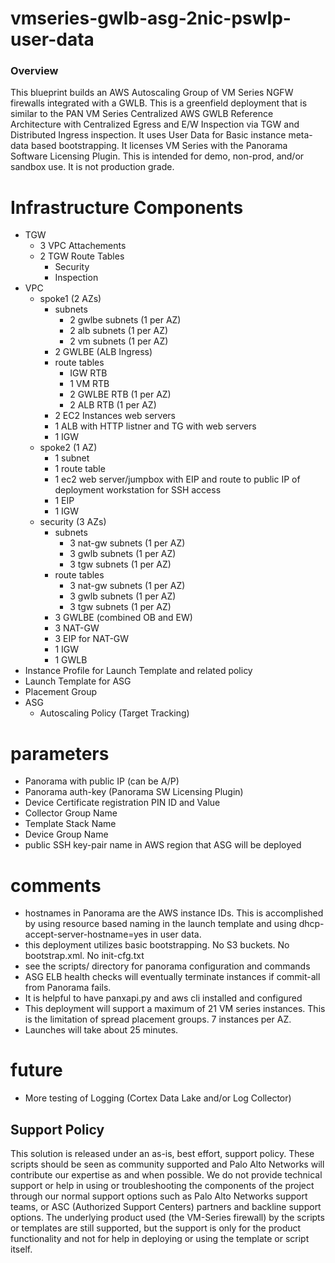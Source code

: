 # vmseries-gwlb-asg-2nic-pswlp-user-data

### Overview
This blueprint builds an AWS Autoscaling Group of VM Series NGFW firewalls integrated with a GWLB.  This is a greenfield deployment that is similar to the PAN VM Series Centralized AWS GWLB Reference Architecture with Centralized Egress and E/W Inspection via TGW and Distributed Ingress inspection.  It uses User Data for Basic instance meta-data based bootstrapping.  It licenses VM Series with the Panorama Software Licensing Plugin.  This is intended for demo, non-prod, and/or sandbox use.  It is not production grade.

# Infrastructure Components
- TGW
  - 3 VPC Attachements
  - 2 TGW Route Tables
    - Security
    - Inspection
- VPC
  - spoke1 (2 AZs)
    - subnets
      - 2 gwlbe subnets (1 per AZ)
      - 2 alb subnets (1 per AZ)
      - 2 vm subnets (1 per AZ)
    - 2 GWLBE (ALB Ingress)
    - route tables
      - IGW RTB
      - 1 VM RTB
      - 2 GWLBE RTB (1 per AZ)
      - 2 ALB RTB (1 per AZ)
    - 2 EC2 Instances web servers
    - 1 ALB with HTTP listner and TG with web servers
    - 1 IGW
  - spoke2 (1 AZ)
    - 1 subnet
    - 1 route table
    - 1 ec2 web server/jumpbox with EIP and route to public IP of deployment workstation for SSH access
    - 1 EIP
    - 1 IGW
  - security (3 AZs)
    - subnets
      - 3 nat-gw subnets (1 per AZ)
      - 3 gwlb subnets (1 per AZ)
      - 3 tgw subnets (1 per AZ)
     - route tables
        - 3 nat-gw subnets (1 per AZ)
        - 3 gwlb subnets (1 per AZ)
        - 3 tgw subnets (1 per AZ)
     - 3 GWLBE (combined OB and EW)
     - 3 NAT-GW
     - 3 EIP for NAT-GW
     - 1 IGW
     - 1 GWLB
- Instance Profile for Launch Template and related policy
- Launch Template for ASG
- Placement Group
- ASG
  - Autoscaling Policy (Target Tracking)

# parameters
- Panorama with public IP (can be A/P)
- Panorama auth-key (Panorama SW Licensing Plugin)
- Device Certificate registration PIN ID and Value
- Collector Group Name
- Template Stack Name
- Device Group Name
- public SSH key-pair name in AWS region that ASG will be deployed

# comments
- hostnames in Panorama are the AWS instance IDs.  This is accomplished by using resource based naming in the launch template and using dhcp-accept-server-hostname=yes in user data.
- this deployment utilizes basic bootstrapping.  No S3 buckets.  No bootstrap.xml.  No init-cfg.txt
- see the scripts/ directory for panorama configuration and commands
- ASG ELB health checks will eventually terminate instances if commit-all from Panorama fails.
- It is helpful to have panxapi.py and aws cli installed and configured
- This deployment will support a maximum of 21 VM series instances.  This is the limitation of spread placement groups.  7 instances per AZ.
- Launches will take about 25 minutes.  

# future
- More testing of Logging (Cortex Data Lake and/or Log Collector)

## Support Policy
This solution is released under an as-is, best effort, support policy. These scripts should be seen as community supported and Palo Alto Networks will contribute our expertise as and when possible. We do not provide technical support or help in using or troubleshooting the components of the project through our normal support options such as Palo Alto Networks support teams, or ASC (Authorized Support Centers) partners and backline support options. The underlying product used (the VM-Series firewall) by the scripts or templates are still supported, but the support is only for the product functionality and not for help in deploying or using the template or script itself.



